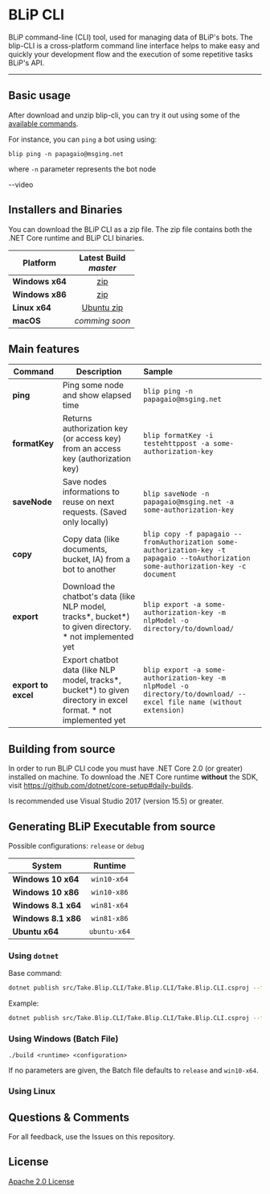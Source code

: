 # BLiP CLI

BLiP command-line (CLI) tool, used for managing data of BLiP's bots. The blip-CLI is a cross-platform command line interface helps to make easy and quickly your development flow and the execution of some repetitive tasks BLiP's API.

---

Basic usage
-----------

After download and unzip blip-cli, you can try it out using some of the [available commands](#main-features).

For instance, you can `ping` a bot using using:

`blip ping -n papagaio@msging.net`

where `-n` parameter represents the bot node

--video

Installers and Binaries
-----------------------

You can download the BLiP CLI as a zip file. The zip file contains both the .NET Core runtime and BLiP CLI binaries.

| Platform | Latest Build <br>*master*<br> |
| -------- | :----------------------------: |
| **Windows x64** | [zip](https://github.com/takenet/blip-CLI/releases/tag/0.0.1) |
| **Windows x86** | [zip](https://github.com/takenet/blip-CLI/releases/tag/0.0.1) |
| **Linux x64** | [Ubuntu zip](https://github.com/takenet/blip-CLI/releases/tag/0.0.1) |
| **macOS** | *comming soon* |


Main features
-------------
| Command | Description | Sample |
| -------- | -------- | :---------------------------- |
| **ping** | Ping some node and show elapsed time | `blip ping -n papagaio@msging.net` |
| **formatKey** | Returns authorization key (or access key) from an access key (authorization key)  | `blip formatKey -i testehttppost -a some-authorization-key` |
| **saveNode** | Save nodes informations to reuse on next requests. (Saved only locally) | `blip saveNode -n papagaio@msging.net -a some-authorization-key` |
| **copy**   | Copy data (like documents, bucket, IA) from a bot to another | `blip copy -f papagaio --fromAuthorization some-authorization-key -t papagaio --toAuthorization some-authorization-key -c document` |
| **export**   | Download the chatbot's data (like NLP model, tracks*, bucket*) to given directory. * not implemented yet| `blip export -a some-authorization-key -m nlpModel -o directory/to/download/` |
| **export to excel** | Export chatbot data (like NLP model, tracks*, bucket*) to given directory in excel format. * not implemented yet| `blip export -a some-authorization-key -m nlpModel -o directory/to/download/ --excel file name (without extension) ` |

Building from source
--------------------

In order to run BLiP CLI code you must have .NET Core 2.0 (or greater) installed on machine. To download the .NET Core runtime **without** the SDK, visit https://github.com/dotnet/core-setup#daily-builds.

Is recommended use Visual Studio 2017 (version 15.5) or greater.

Generating BLiP Executable from source
---
Possible configurations: `release` or `debug`

| System | Runtime |
| -------- | :----------------------------: |
| **Windows 10 x64** | `win10-x64` |
| **Windows 10 x86** | `win10-x86` |
| **Windows 8.1 x64** | `win81-x64` |
| **Windows 8.1 x86** | `win81-x86` |
| **Ubuntu x64** | `ubuntu-x64` |

### Using `dotnet`
Base command:
```sh
dotnet publish src/Take.Blip.CLI/Take.Blip.CLI/Take.Blip.CLI.csproj --framework netcoreapp2.0 --runtime %runtime% --configuration %config%
```

Example:
```sh
dotnet publish src/Take.Blip.CLI/Take.Blip.CLI/Take.Blip.CLI.csproj --framework netcoreapp2.0 --runtime win10-x64 --configuration release
```

### Using Windows (Batch File)
```batch
./build <runtime> <configuration>
```
If no parameters are given, the Batch file defaults to `release` and `win10-x64`.

### Using Linux

Questions & Comments
--------------------

For all feedback, use the Issues on this repository.

License
-------
[Apache 2.0 License](https://github.com/takenet/blip-sdk-csharp/blob/master/LICENSE)
